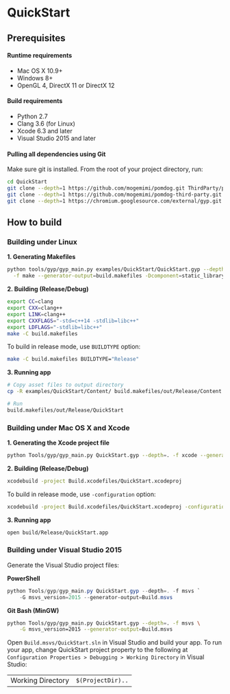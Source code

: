 # QuickStart

## Prerequisites

#### Runtime requirements

* Mac OS X 10.9+
* Windows 8+
* OpenGL 4, DirectX 11 or DirectX 12

#### Build requirements

* Python 2.7
* Clang 3.6 (for Linux)
* Xcode 6.3 and later
* Visual Studio 2015 and later

#### Pulling all dependencies using Git

Make sure git is installed.
From the root of your project directory, run:

```sh
cd QuickStart
git clone --depth=1 https://github.com/mogemimi/pomdog.git ThirdParty/pomdog
git clone --depth=1 https://github.com/mogemimi/pomdog-third-party.git ThirdParty/pomdog/third-party
git clone --depth=1 https://chromium.googlesource.com/external/gyp.git Tools/gyp
```

## How to build

### Building under Linux

**1. Generating Makefiles**

```sh
python tools/gyp/gyp_main.py examples/QuickStart/QuickStart.gyp --depth=. \
  -f make --generator-output=build.makefiles -Dcomponent=static_library
```

**2. Building (Release/Debug)**

```sh
export CC=clang
export CXX=clang++
export LINK=clang++
export CXXFLAGS="-std=c++14 -stdlib=libc++"
export LDFLAGS="-stdlib=libc++"
make -C build.makefiles
```

To build in release mode, use `BUILDTYPE` option:

```sh
make -C build.makefiles BUILDTYPE="Release"
```

**3. Running app**

```sh
# Copy asset files to output directory
cp -R examples/QuickStart/Content/ build.makefiles/out/Release/Content

# Run
build.makefiles/out/Release/QuickStart
```

### Building under Mac OS X and Xcode

**1. Generating the Xcode project file**

```sh
python Tools/gyp/gyp_main.py QuickStart.gyp --depth=. -f xcode --generator-output=Build.xcodefiles
```

**2. Building (Release/Debug)**

```sh
xcodebuild -project Build.xcodefiles/QuickStart.xcodeproj
```

To build in release mode, use `-configuration` option:

```sh
xcodebuild -project Build.xcodefiles/QuickStart.xcodeproj -configuration Release
```

**3. Running app**

```sh
open build/Release/QuickStart.app
```

### Building under Visual Studio 2015

Generate the Visual Studio project files:

**PowerShell**

```powershell
python Tools/gyp/gyp_main.py QuickStart.gyp --depth=. -f msvs `
    -G msvs_version=2015 --generator-output=Build.msvs
```

**Git Bash (MinGW)**

```sh
python Tools/gyp/gyp_main.py QuickStart.gyp --depth=. -f msvs \
    -G msvs_version=2015 --generator-output=Build.msvs
```

Open `Build.msvs/QuickStart.sln` in Visual Studio and build your app.
To run your app, change QuickStart project property to the following
at `Configuration Properties > Debugging > Working Directory` in Visual Studio:

|||
|:----|:----|
|Working Directory|`$(ProjectDir)..`|
